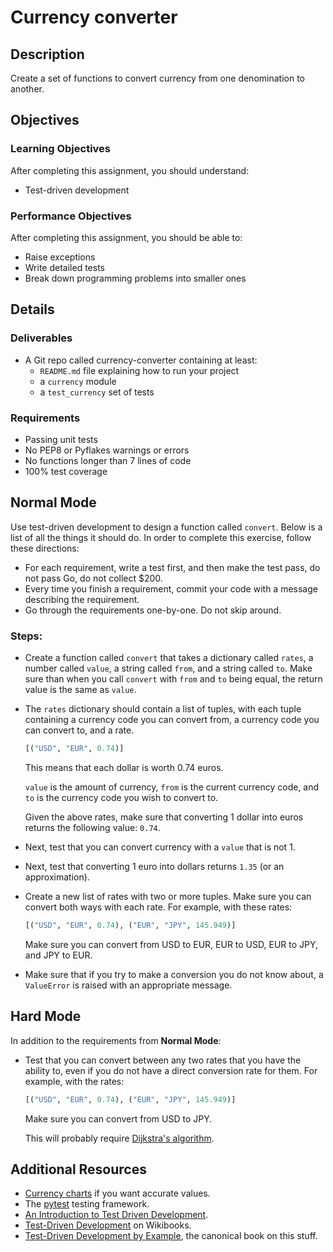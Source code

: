 # Currency converter

## Description

Create a set of functions to convert currency from one denomination to another.

## Objectives

### Learning Objectives

After completing this assignment, you should understand:

* Test-driven development

### Performance Objectives

After completing this assignment, you should be able to:

* Raise exceptions
* Write detailed tests
* Break down programming problems into smaller ones

## Details

### Deliverables

* A Git repo called currency-converter containing at least:
  * `README.md` file explaining how to run your project
  * a `currency` module
  * a `test_currency` set of tests

### Requirements  

* Passing unit tests
* No PEP8 or Pyflakes warnings or errors
* No functions longer than 7 lines of code
* 100% test coverage

## Normal Mode

Use test-driven development to design a function called `convert`. Below is a list of all the things it should do. In order to complete this exercise, follow these directions:

* For each requirement, write a test first, and then make the test pass, do not pass Go, do not collect $200.
* Every time you finish a requirement, commit your code with a message describing the requirement.
* Go through the requirements one-by-one. Do not skip around.

### Steps:

* Create a function called `convert` that takes a dictionary called `rates`, a number called `value`, a string called `from`, and a string called `to`. Make sure than when you call `convert` with `from` and `to` being equal, the return value is the same as `value`.

* The `rates` dictionary should contain a list of tuples, with each tuple containing a currency code you can convert from, a currency code you can convert to, and a rate.

  ```py
  [("USD", "EUR", 0.74)]
  ```

  This means that each dollar is worth 0.74 euros.

  `value` is the amount of currency, `from` is the current currency code, and `to` is the currency code you wish to convert to.

  Given the above rates, make sure that converting 1 dollar into euros returns the following value: `0.74`.

* Next, test that you can convert currency with a `value` that is not 1.
* Next, test that converting 1 euro into dollars returns `1.35` (or an approximation).
* Create a new list of rates with two or more tuples. Make sure you can convert both ways with each rate. For example, with these rates:

  ```py
  [("USD", "EUR", 0.74), ("EUR", "JPY", 145.949)]
  ```

  Make sure you can convert from USD to EUR, EUR to USD, EUR to JPY, and JPY to EUR.
* Make sure that if you try to make a conversion you do not know about, a `ValueError` is raised with an appropriate message.

## Hard Mode

In addition to the requirements from **Normal Mode**:

* Test that you can convert between any two rates that you have the ability to, even if you do not have a direct conversion rate for them. For example, with the rates:

  ```py
  [("USD", "EUR", 0.74), ("EUR", "JPY", 145.949)]
  ```

  Make sure you can convert from USD to JPY.

  This will probably require [Dijkstra's algorithm](http://rosettacode.org/wiki/Dijkstra%27s_algorithm).


## Additional Resources

* [Currency charts](http://www.xe.com/currencycharts/) if you want accurate values.
* The [pytest](http://pytest.org/latest/) testing framework.
* [An Introduction to Test Driven Development](https://www.codeenigma.com/community/blog/introduction-test-driven-development).
* [Test-Driven Development](https://en.wikibooks.org/wiki/Introduction_to_Software_Engineering/Testing/Test-driven_Development) on Wikibooks.
* [Test-Driven Development by Example](http://www.amazon.com/Test-Driven-Development-By-Example/dp/0321146530), the canonical book on this stuff.
